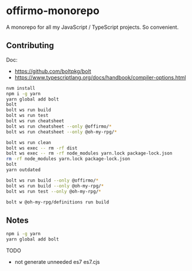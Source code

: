 # offirmo-monorepo
A monorepo for all my JavaScript / TypeScript projects. So convenient.


## Contributing

Doc:
* https://github.com/boltpkg/bolt
* https://www.typescriptlang.org/docs/handbook/compiler-options.html



```bash
nvm install
npm i -g yarn
yarn global add bolt
bolt
bolt ws run build
bolt ws run test
bolt ws run cheatsheet
bolt ws run cheatsheet --only @offirmo/*
bolt ws run cheatsheet --only @oh-my-rpg/*

bolt ws run clean
bolt ws exec -- rm -rf dist
bolt ws exec -- rm -rf node_modules yarn.lock package-lock.json
rm -rf node_modules yarn.lock package-lock.json
bolt
yarn outdated

bolt ws run build --only @offirmo/*
bolt ws run build --only @oh-my-rpg/*
bolt ws run test --only @oh-my-rpg/*

bolt w @oh-my-rpg/definitions run build
```

## Notes

```bash
npm i -g yarn
yarn global add bolt
```


TODO
- not generate unneeded es7 es7.cjs
